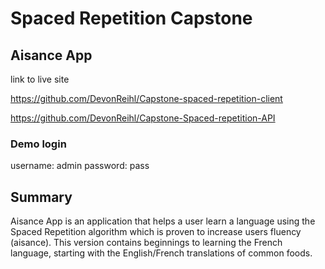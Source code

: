 # Spaced Repetition Capstone

## Aisance App
link to live site

https://github.com/DevonReihl/Capstone-spaced-repetition-client

https://github.com/DevonReihl/Capstone-Spaced-repetition-API

### Demo login
username: admin
password: pass

## Summary
Aisance App is an application that helps a user learn a language using the Spaced Repetition algorithm which is proven to increase users fluency (aisance). This version contains beginnings to learning the French language, starting with the English/French translations of common foods.